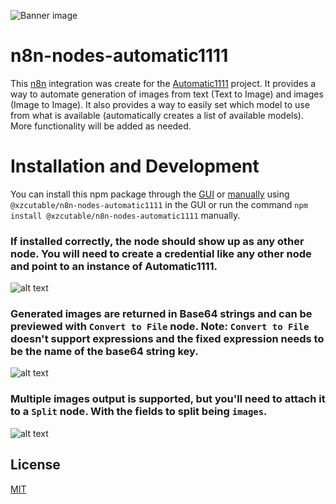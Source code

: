 ![Banner image](https://user-images.githubusercontent.com/10284570/173569848-c624317f-42b1-45a6-ab09-f0ea3c247648.png)

# n8n-nodes-automatic1111

This [n8n](https://n8n.io) integration was create for the [Automatic1111](https://github.com/AUTOMATIC1111/stable-diffusion-webui) project. It provides a way to automate generation of images from text (Text to Image) and images (Image to Image). It also provides a way to easily set which model to use from what is available (automatically creates a list of available models). More functionality will be added as needed. 

# Installation and Development
You can install this npm package through the [GUI](https://docs.n8n.io/integrations/community-nodes/installation/gui-install/) or [manually](https://docs.n8n.io/integrations/community-nodes/installation/manual-install/) using `@xzcutable/n8n-nodes-automatic1111` in the GUI or run the command `npm install @xzcutable/n8n-nodes-automatic1111` manually.

### If installed correctly, the node should show up as any other node. You will need to create a credential like any other node and point to an instance of Automatic1111.
![alt text](<previews/setup credential.png>)

### Generated images are returned in Base64 strings and can be previewed with `Convert to File` node. Note: `Convert to File` doesn't support expressions and the fixed expression needs to be the name of the base64 string key.
![alt text](<previews/c2f example.png>)

### Multiple images output is supported, but you'll need to attach it to a `Split` node. With the fields to split being `images`.
![alt text](previews/Usage.png)

## License

[MIT](https://github.com/n8n-io/n8n-nodes-starter/blob/master/LICENSE.md)
